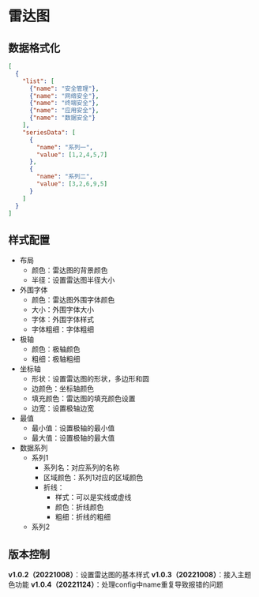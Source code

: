 # 雷达图

## 数据格式化

```json
[
  {
    "list": [
      {"name": "安全管理"},
      {"name": "网络安全"},
      {"name": "终端安全"},
      {"name": "应用安全"},
      {"name": "数据安全"}
    ],
    "seriesData": [
      {
        "name": "系列一",
        "value": [1,2,4,5,7]
      },
      {
        "name": "系列二",
        "value": [3,2,6,9,5]
      }
    ]
  }
]
```



## 样式配置

+ 布局
  + 颜色：雷达图的背景颜色
  + 半径：设置雷达图半径大小
+ 外围字体
  + 颜色：雷达图外围字体颜色
  + 大小：外围字体大小
  + 字体：外围字体样式
  + 字体粗细：字体粗细
+ 极轴
  + 颜色：极轴颜色
  + 粗细：极轴粗细
+ 坐标轴
  + 形状：设置雷达图的形状，多边形和圆
  + 边颜色：坐标轴颜色
  + 填充颜色：雷达图的填充颜色设置
  + 边宽：设置极轴边宽
+ 最值
  + 最小值：设置极轴的最小值
  + 最大值：设置极轴的最大值
+ 数据系列
  + 系列1
    + 系列名：对应系列的名称
    + 区域颜色：系列1对应的区域颜色
    + 折线：
      + 样式：可以是实线或虚线
      + 颜色：折线颜色
      + 粗细：折线的粗细
  + 系列2

## 版本控制

**v1.0.2（20221008）**：设置雷达图的基本样式
**v1.0.3（20221008）**：接入主题色功能
**v1.0.4（20221124）**：处理config中name重复导致报错的问题